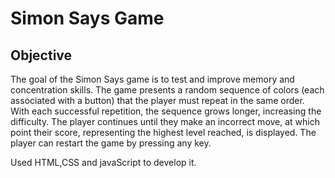 # Simon Says Game
## Objective
The goal of the Simon Says game is to test and improve memory and concentration skills. The game presents a random sequence of colors (each associated with a button) that the player must repeat in the same order. With each successful repetition, the sequence grows longer, increasing the difficulty. The player continues until they make an incorrect move, at which point their score, representing the highest level reached, is displayed. The player can restart the game by pressing any key.


Used HTML,CSS and javaScript to develop it.





